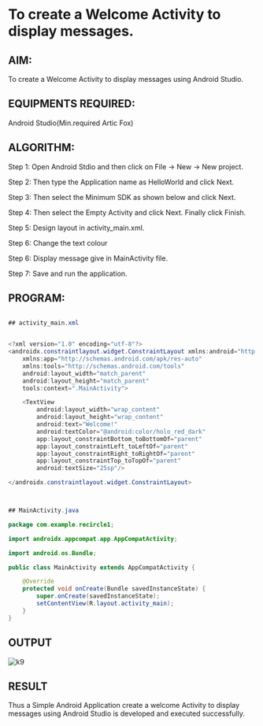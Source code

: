 # To create a Welcome Activity  to display messages.


## AIM:

To create a Welcome Activity  to display messages using Android Studio.

## EQUIPMENTS REQUIRED:

Android Studio(Min.required Artic Fox)

## ALGORITHM:

Step 1: Open Android Stdio and then click on File -> New -> New project.

Step 2: Then type the Application name as HelloWorld and click Next. 

Step 3: Then select the Minimum SDK as shown below and click Next.

Step 4: Then select the Empty Activity and click Next. Finally click Finish.

Step 5: Design layout in activity_main.xml.

Step 6: Change the text colour

Step 6: Display message give in MainActivity file.

Step 7: Save and run the application.

## PROGRAM:
```java

## activity_main.xml


<?xml version="1.0" encoding="utf-8"?>
<androidx.constraintlayout.widget.ConstraintLayout xmlns:android="http://schemas.android.com/apk/res/android"
    xmlns:app="http://schemas.android.com/apk/res-auto"
    xmlns:tools="http://schemas.android.com/tools"
    android:layout_width="match_parent"
    android:layout_height="match_parent"
    tools:context=".MainActivity">

    <TextView
        android:layout_width="wrap_content"
        android:layout_height="wrap_content"
        android:text="Welcome!"
        android:textColor="@android:color/holo_red_dark"
        app:layout_constraintBottom_toBottomOf="parent"
        app:layout_constraintLeft_toLeftOf="parent"
        app:layout_constraintRight_toRightOf="parent"
        app:layout_constraintTop_toTopOf="parent"
        android:textSize="25sp"/>

</androidx.constraintlayout.widget.ConstraintLayout>



## MainActivity.java

package com.example.recircle1;

import androidx.appcompat.app.AppCompatActivity;

import android.os.Bundle;

public class MainActivity extends AppCompatActivity {

    @Override
    protected void onCreate(Bundle savedInstanceState) {
        super.onCreate(savedInstanceState);
        setContentView(R.layout.activity_main);
    }
}

```

## OUTPUT

![k9](https://user-images.githubusercontent.com/75235789/165540017-22718fe3-7705-42ba-b969-62683749bb24.jpg)




## RESULT
Thus a Simple Android Application create a welcome Activity  to display messages using Android Studio is developed and executed successfully.

